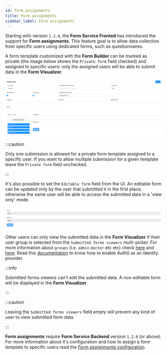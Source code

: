 ```yaml
---
id: form_assignments
title: Form assignments
sidebar_label: Form assignments
---
```




Starting with version `1.2.0`, the **Form Service Fronted** has introduced the support for **Form assignments**. This feature goal is to allow data collection from specific users using dedicated forms, such as questionnaires.  

A form template customized with the **Form Builder** can be marked as private (the image below shows the `Private form` field checked) and assigned to specific users: only the assigned users will be able to submit data in the **Form Visualizer**.

![Form Builder with assignments UI](img/form-builder-with-assignments.png)

:::caution

Only one submission is allowed for a private form template assigned to a specific user. If you want to allow multiple submission for a given template leave the `Private form` field unchecked.

:::

It's also possible to set the `Editable form` field from the UI. An editable form can be updated only by the user that submitted it in the first place, otherwise the same user will be able to access the submitted data in a 'view only' mode.

![Form Visualizer not editable](img/not-editable-form-visualizer.png)

Other users can only view the submitted data in the **Form Visualizer** if their user group is selected from the `Submitted forms viewers` multi-picker. For more information about `groups` (i.e. `admin` `doctor` etc etc) check [here](/runtime-components/plugins/auth0-client/20_configuration.md) and [here](/runtime-components/plugins/auth0-client/30_configure_auth0.md#step-8-enable-your-first-user-to-access-cms). Read this [documentation](/runtime-components/plugins/auth0-client/40_enable_auth0.md#how-to-enable-auth0-as-an-identity-provider-in-your-project) to know how to enable Auth0 as an identity provider.

:::info

Submitted forms viewers can't edit the submitted data. A non-editable form will be displayed in the **Form Visualizer**.

:::

:::caution

Leaving the `Submitted forms viewers` field empty will prevent any kind of user to view submitted form data.

:::

**Form assignments** require **Form Service Backend** version `1.2.0` (or above). For more information about it's configuration and how to assign a form template to specific users read the [*Form assignments* configuration](/runtime-components/plugins/form-service-backend/30_form_assignments_configuration.md).

